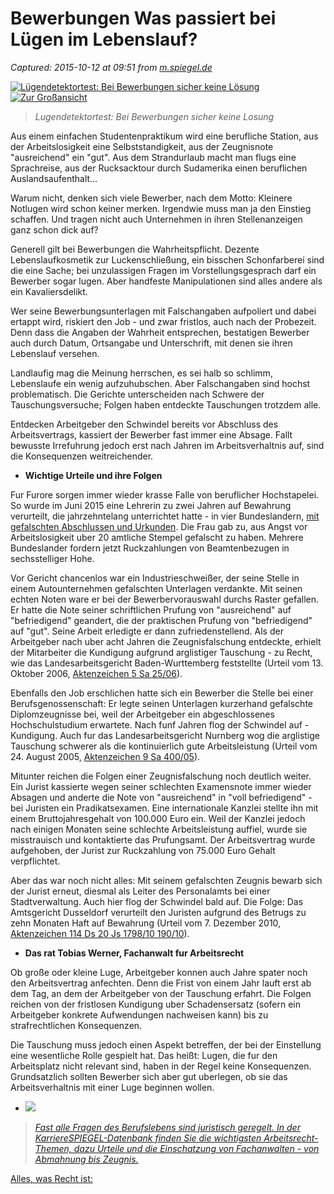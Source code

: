 # Bewerbungen Was passiert bei Lügen im Lebenslauf?

_Captured: 2015-10-12 at 09:51 from [m.spiegel.de](http://m.spiegel.de/karriere/berufsleben/a-1041634.html#spRedirectedFrom=www&referrrer=http://redir.xing.com/link/bf4bcec7428bb14e.aHR0cDovL3d3dy5zcGllZ2VsLmRlL2thcnJpZXJlL2JlcnVmc2xlYmVuL2x1ZWdlbi1iZWktZGVyLWJld2VyYnVuZy1kYXMtZHJvaHQtYmVpLWxlYmVuc2xhdWYtbWFuaXB1bGF0aW9uLWEtMTA0MTYzNC5odG1s)_

[ ![Lügendetektortest: Bei Bewerbungen sicher keine Lösung](http://cdn1.spiegel.de/images/image-166980-panoV9free-fquw.jpg) ![Zur Großansicht](http://www.spiegel.de/static/sys/v10/icons/ic_lupe.png) ](http://www.spiegel.de/karriere/berufsleben/bild-1041634-166980.html)

> _Lugendetektortest: Bei Bewerbungen sicher keine Losung_

Aus einem einfachen Studentenpraktikum wird eine berufliche Station, aus der Arbeitslosigkeit eine Selbststandigkeit, aus der Zeugnisnote "ausreichend" ein "gut". Aus dem Strandurlaub macht man flugs eine Sprachreise, aus der Rucksacktour durch Sudamerika einen beruflichen Auslandsaufenthalt...

Warum nicht, denken sich viele Bewerber, nach dem Motto: Kleinere Notlugen wird schon keiner merken. Irgendwie muss man ja den Einstieg schaffen. Und tragen nicht auch Unternehmen in ihren Stellenanzeigen ganz schon dick auf?

Generell gilt bei Bewerbungen die Wahrheitspflicht. Dezente Lebenslaufkosmetik zur Luckenschließung, ein bisschen Schonfarberei sind die eine Sache; bei unzulassigen Fragen im Vorstellungsgesprach darf ein Bewerber sogar lugen. Aber handfeste Manipulationen sind alles andere als ein Kavaliersdelikt.

Wer seine Bewerbungsunterlagen mit Falschangaben aufpoliert und dabei ertappt wird, riskiert den Job - und zwar fristlos, auch nach der Probezeit. Denn dass die Angaben der Wahrheit entsprechen, bestatigen Bewerber auch durch Datum, Ortsangabe und Unterschrift, mit denen sie ihren Lebenslauf versehen.

Landlaufig mag die Meinung herrschen, es sei halb so schlimm, Lebenslaufe ein wenig aufzuhubschen. Aber Falschangaben sind hochst problematisch. Die Gerichte unterscheiden nach Schwere der Tauschungsversuche; Folgen haben entdeckte Tauschungen trotzdem alle.

Entdecken Arbeitgeber den Schwindel bereits vor Abschluss des Arbeitsvertrags, kassiert der Bewerber fast immer eine Absage. Fallt bewusste Irrefuhrung jedoch erst nach Jahren im Arbeitsverhaltnis auf, sind die Konsequenzen weitreichender.

  * **Wichtige Urteile und ihre Folgen**

Fur Furore sorgen immer wieder krasse Falle von beruflicher Hochstapelei. So wurde im Juni 2015 eine Lehrerin zu zwei Jahren auf Bewahrung verurteilt, die jahrzehntelang unterrichtet hatte - in vier Bundeslandern, [mit gefalschten Abschlussen und Urkunden](http://www.spiegel.de/schulspiegel/urteil-gegen-falsche-lehrerin-bewaehrungsstrafe-a-1039272.html). Die Frau gab zu, aus Angst vor Arbeitslosigkeit uber 20 amtliche Stempel gefalscht zu haben. Mehrere Bundeslander fordern jetzt Ruckzahlungen von Beamtenbezugen in sechsstelliger Hohe.

Vor Gericht chancenlos war ein Industrieschweißer, der seine Stelle in einem Autounternehmen gefalschten Unterlagen verdankte. Mit seinen echten Noten ware er bei der Bewerbervorauswahl durchs Raster gefallen. Er hatte die Note seiner schriftlichen Prufung von "ausreichend" auf "befriedigend" geandert, die der praktischen Prufung von "befriedigend" auf "gut". Seine Arbeit erledigte er dann zufriedenstellend. Als der Arbeitgeber nach uber acht Jahren die Zeugnisfalschung entdeckte, erhielt der Mitarbeiter die Kundigung aufgrund arglistiger Tauschung - zu Recht, wie das Landesarbeitsgericht Baden-Wurttemberg feststellte (Urteil vom 13. Oktober 2006, [Aktenzeichen 5 Sa 25/06](https://openjur.de/u/354999.html)).

Ebenfalls den Job erschlichen hatte sich ein Bewerber die Stelle bei einer Berufsgenossenschaft: Er legte seinen Unterlagen kurzerhand gefalschte Diplomzeugnisse bei, weil der Arbeitgeber ein abgeschlossenes Hochschulstudium erwartete. Nach funf Jahren flog der Schwindel auf - Kundigung. Auch fur das Landesarbeitsgericht Nurnberg wog die arglistige Tauschung schwerer als die kontinuierlich gute Arbeitsleistung (Urteil vom 24. August 2005, [Aktenzeichen 9 Sa 400/05](http://www.iww.de/quellenmaterial/id/153370)).

Mitunter reichen die Folgen einer Zeugnisfalschung noch deutlich weiter. Ein Jurist kassierte wegen seiner schlechten Examensnote immer wieder Absagen und anderte die Note von "ausreichend" in "voll befriedigend" \- bei Juristen ein Pradikatsexamen. Eine internationale Kanzlei stellte ihn mit einem Bruttojahresgehalt von 100.000 Euro ein. Weil der Kanzlei jedoch nach einigen Monaten seine schlechte Arbeitsleistung auffiel, wurde sie misstrauisch und kontaktierte das Prufungsamt. Der Arbeitsvertrag wurde aufgehoben, der Jurist zur Ruckzahlung von 75.000 Euro Gehalt verpflichtet.

Aber das war noch nicht alles: Mit seinem gefalschten Zeugnis bewarb sich der Jurist erneut, diesmal als Leiter des Personalamts bei einer Stadtverwaltung. Auch hier flog der Schwindel bald auf. Die Folge: Das Amtsgericht Dusseldorf verurteilt den Juristen aufgrund des Betrugs zu zehn Monaten Haft auf Bewahrung (Urteil vom 7. Dezember 2010, [Aktenzeichen 114 Ds 20 Js 1798/10 190/10](https://openjur.de/u/462044.html)). 

  * **Das rat Tobias Werner, Fachanwalt fur Arbeitsrecht**

Ob große oder kleine Luge, Arbeitgeber konnen auch Jahre spater noch den Arbeitsvertrag anfechten. Denn die Frist von einem Jahr lauft erst ab dem Tag, an dem der Arbeitgeber von der Tauschung erfahrt. Die Folgen reichen von der fristlosen Kundigung uber Schadensersatz (sofern ein Arbeitgeber konkrete Aufwendungen nachweisen kann) bis zu strafrechtlichen Konsequenzen.

Die Tauschung muss jedoch einen Aspekt betreffen, der bei der Einstellung eine wesentliche Rolle gespielt hat. Das heißt: Lugen, die fur den Arbeitsplatz nicht relevant sind, haben in der Regel keine Konsequenzen. Grundsatzlich sollten Bewerber sich aber gut uberlegen, ob sie das Arbeitsverhaltnis mit einer Luge beginnen wollen.

  * ![](http://cdn3.spiegel.de/images/image-47286-panoV9free-ryvi.jpg)

> _[Fast alle Fragen des Berufslebens sind juristisch geregelt. In der KarriereSPIEGEL-Datenbank finden Sie die wichtigsten Arbeitsrecht-Themen, dazu Urteile und die Einschatzung von Fachanwalten - von Abmahnung bis Zeugnis.](http://www.spiegel.de/karriere/berufsleben/arbeitsrecht-datenbank-von-abmahnung-bis-zeugnis-a-1050223.html)_

[Alles, was Recht ist: ](http://www.spiegel.de/karriere/berufsleben/arbeitsrecht-datenbank-von-abmahnung-bis-zeugnis-a-1050223.html)
